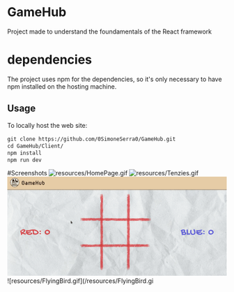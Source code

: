 # GameHub
Project made to understand the foundamentals of the React framework


# dependencies
The project uses npm for the dependencies, so it's only necessary to have npm installed on the hosting machine.


## Usage
To locally host the web site:
```
git clone https://github.com/0SimoneSerra0/GameHub.git
cd GameHub/Client/
npm install
npm run dev
```


#Screenshots
![resources/HomePage.gif](/resources/HomePage.gif)
![resources/Tenzies.gif](/resources/Tenzies.gif)
![resources/TicTacToe.gif](/resources/TicTacToe.gif)
![resources/FlyingBird.gif](/resources/FlyingBird.gi

